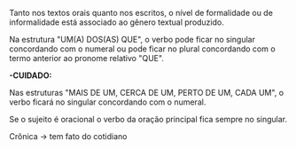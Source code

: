 Tanto nos textos orais quanto nos escritos, o nível de formalidade ou de informalidade está associado ao gênero textual produzido.

Na estrutura "UM(A) DOS(AS) QUE", o verbo pode ficar no singular concordando com o numeral ou pode ficar no plural concordando com o termo anterior ao pronome relativo "QUE".

**-CUIDADO:**

Nas estruturas "MAIS DE UM, CERCA DE UM, PERTO DE UM, CADA UM", o verbo ficará no singular concordando com o numeral.


Se o sujeito é oracional o verbo da oração principal fica sempre no singular.

Crônica ->  tem fato do cotidiano

